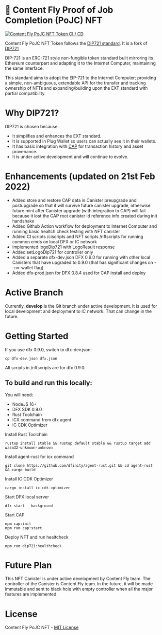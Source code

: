 # 🚀 Content Fly Proof of Job Completion (PoJC) NFT

[![Content Fly PoJC NFT Token CI / CD](https://github.com/contentflydapp/nftpojc/actions/workflows/dev.yml/badge.svg?branch=develop)](https://github.com/contentflydapp/nftpojc/actions/workflows/dev.yml)

Content Fly PoJC NFT Token follows the [DIP721 standard](https://github.com/Psychedelic/DIP721/blob/develop/spec.md). It is a fork of [DIP721](https://github.com/Psychedelic/DIP721/)

DIP-721 is an ERC-721 style non-fungible token standard built mirroring its Ethereum counterpart and adapting it to the Internet Computer, maintaining the same interface.

This standard aims to adopt the EIP-721 to the Internet Computer; providing a simple, non-ambiguous, extendable API for the transfer and tracking ownership of NFTs and expanding/building upon the EXT standard with partial compatibility.

# Why DIP721?

DIP721 is chosen because:

- It simplifies and enhances the EXT standard.
- It is supported in Plug Wallet so users can actually see it in their wallets.
- It has basic integration with [CAP](https://cap.ooo/) for transaction history and asset provenance.
- It is under active development and will continue to evolve.

# Enhancements (updated on 21st Feb 2022)

- Added store and restore CAP data in Canister preupgrade and postupgrade so that it will survive future canister upgrade, otherwise future mint after Canister upgrade (with integration to CAP) will fail because it lost the CAP root canister id reference info created during init handshake
- Added Github Action workflow for deployment to Internet Computer and running basic healtch check testing with NFT canister
- Added CI scripts /ciscripts and NFT scripts /nftscripts for running common cmds on local DFX or IC network
- Implemented logoDip721 with LogoResult response
- Added setLogoDip721 for controller only
- Added a separate dfx-dev.json DFX 0.9.0 for running with other local Canisters that have upgraded to 0.9.0 (that has significant changes on --no-wallet flag)
- Added dfx-prod.json for DFX 0.8.4 used for CAP install and deploy

# Active Branch

Currently, **develop** is the Git branch under active development. It is used for local development and deployment to IC network. That can change in the future.

# Getting Started

If you use dfx 0.9.0, switch to dfx-dev.json:

```
cp dfx-dev.json dfx.json

```

All scripts in /nftscripts are for dfx 0.9.0.

## To build and run this locally:

You will need:

- NodeJS 16+
- DFX SDK 0.9.0
- Rust Toolchain
- ICX command from dfx agent
- IC CDK Optimizer

Install Rust Toolchain

```
rustup install stable && rustup default stable && rustup target add wasm32-unknown-unknown
```

Install agent-rust for icx command

```
git clone https://github.com/dfinity/agent-rust.git && cd agent-rust && cargo build
```

Install IC CDK Optimizer

```
cargo install ic-cdk-optimizer
```

Start DFX local server

```
dfx start --background
```

Start CAP

```
npm cap:init
npm run cap:start
```

Deploy NFT and run healtcheck

```
npm run dip721:healthcheck
```

# Future Plan

This NFT Canister is under active development by Content Fly team. The controller of the Canister is Content Fly team. In the future, it will be made immutable and sent to black hole with empty controller when all the major features are implemented.

# License

Content Fly PoJC NFT - [MIT License](LICENSE)
